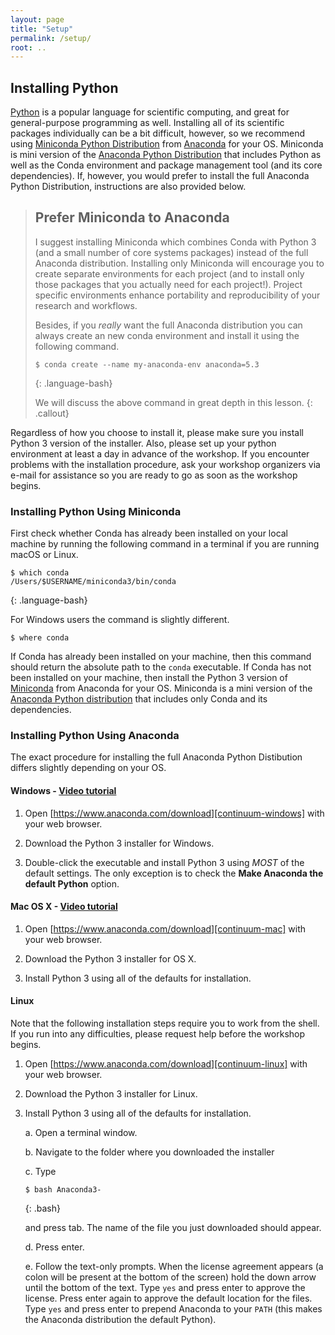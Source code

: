 ```yaml
---
layout: page
title: "Setup"
permalink: /setup/
root: ..
---
```


## Installing Python

[Python][python] is a popular language for scientific computing, and great for general-purpose 
programming as well. Installing all of its scientific packages individually can be a bit 
difficult, however, so we recommend using [Miniconda Python Distribution][miniconda] from 
[Anaconda][anaconda] for your OS. Miniconda is mini version of the 
[Anaconda Python Distribution][anaconda-distribution] that includes Python as well as the Conda 
environment and package management tool (and its core dependencies). If, however, you would prefer 
to install the full Anaconda Python Distribution, instructions are also provided below.

> ## Prefer Miniconda to Anaconda
>
> I suggest installing Miniconda which combines Conda with Python 3 (and a small number of core 
> systems packages) instead of the full Anaconda distribution. Installing only Miniconda will 
> encourage you to create separate environments for each project (and to install only those packages 
> that you actually need for each project!). Project specific environments enhance portability and 
> reproducibility of your research and workflows. 
> 
> Besides, if you *really* want the full Anaconda distribution you can always create an new conda 
> environment and install it using the following command.
>
> ~~~
> $ conda create --name my-anaconda-env anaconda=5.3
> ~~~
> {: .language-bash}
>
> We will discuss the above command in great depth in this lesson.
{: .callout}

Regardless of how you choose to install it, please make sure you install Python 3 version of the 
installer. Also, please set up your python environment at least a day in advance of the workshop. 
If you encounter problems with the installation procedure, ask your workshop organizers via e-mail 
for assistance so you are ready to go as soon as the workshop begins.

### Installing Python Using Miniconda

First check whether Conda has already been installed on your local machine by running the 
following command in a terminal if you are running macOS or Linux.

~~~
$ which conda
/Users/$USERNAME/miniconda3/bin/conda
~~~
{: .language-bash}

For Windows users the command is slightly different.

~~~
$ where conda
~~~

If Conda has already been installed on your machine, then this command should return the 
absolute path to the `conda` executable. If Conda has not been installed on your machine, then 
install the Python 3 version of [Miniconda](https://docs.conda.io/en/latest/miniconda.html) from 
Anaconda for your OS. Miniconda is a mini version of the 
[Anaconda Python distribution](https://www.anaconda.com/distribution/) that includes only Conda 
and its dependencies.

### Installing Python Using Anaconda

The exact procedure for installing the full Anaconda Python Distibution differs slightly depending 
on your OS.

#### Windows - [Video tutorial][video-windows]

1. Open [https://www.anaconda.com/download][continuum-windows]
   with your web browser.

2. Download the Python 3 installer for Windows.

3. Double-click the executable and install Python 3 using _MOST_ of the
   default settings. The only exception is to check the 
   **Make Anaconda the default Python** option.

#### Mac OS X - [Video tutorial][video-mac]

1. Open [https://www.anaconda.com/download][continuum-mac]
   with your web browser.

2. Download the Python 3 installer for OS X.

3. Install Python 3 using all of the defaults for installation.

#### Linux

Note that the following installation steps require you to work from the shell. 
If you run into any difficulties, please request help before the workshop begins.

1.  Open [https://www.anaconda.com/download][continuum-linux] with your web browser.

2.  Download the Python 3 installer for Linux.

3.  Install Python 3 using all of the defaults for installation.

    a.  Open a terminal window.

    b.  Navigate to the folder where you downloaded the installer

    c.  Type

    ~~~
    $ bash Anaconda3-
    ~~~
    {: .bash}

    and press tab.  The name of the file you just downloaded should appear.

    d.  Press enter.

    e.  Follow the text-only prompts.  When the license agreement appears (a colon
        will be present at the bottom of the screen) hold the down arrow until the 
        bottom of the text. Type `yes` and press enter to approve the license. Press 
        enter again to approve the default location for the files. Type `yes` and 
        press enter to prepend Anaconda to your `PATH` (this makes the Anaconda 
        distribution the default Python).

[anaconda]: https://www.anaconda.com/
[anaconda-distribution]: https://www.anaconda.com/distribution/
[miniconda]: https://docs.conda.io/en/latest/miniconda.html
[continuum-mac]: https://www.anaconda.com/download/#macos
[continuum-linux]: https://www.anaconda.com/download/#linux
[continuum-windows]: https://www.anaconda.com/download/#windows
[python]: https://python.org
[video-mac]: https://www.youtube.com/watch?v=TcSAln46u9U
[video-windows]: https://www.youtube.com/watch?v=xxQ0mzZ8UvA